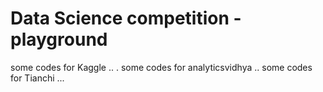 # Data Science competition -playground
some codes for Kaggle .. . 
some codes for analyticsvidhya .. 
some codes for Tianchi ...
